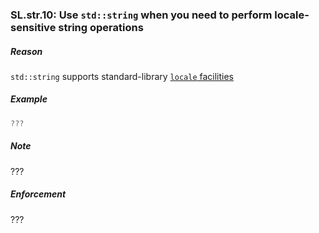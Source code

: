 ### <a name="Rstr-locale"></a>SL.str.10: Use `std::string` when you need to perform locale-sensitive string operations

##### Reason

`std::string` supports standard-library [`locale` facilities](I-18-The%20Standard%20Library-SL.str.010.md#Rstr-locale)

##### Example

```cpp
???

```
##### Note

???

##### Enforcement

???

